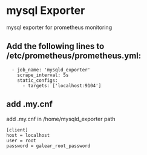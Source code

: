 # mysql Exporter

mysql exporter for prometheus monitoring


## Add the following lines to /etc/prometheus/prometheus.yml:
```
  - job_name: 'mysqld_exporter'
    scrape_interval: 5s
    static_configs:
      - targets: ['localhost:9104']
```


## add .my.cnf
add .my.cnf in /home/mysqld_exporter path

```
[client]
host = localhost
user = root
password = galear_root_password
```
